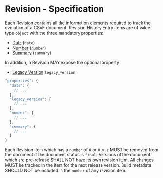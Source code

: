 # Revision - Specification

Each Revision contains all the information elements required to track the evolution of a CSAF document.
Revision History Entry items are of value type `object` with the three mandatory properties:

* [Date](revision/date-spec.en.md) (`date`)
* [Number](revision/number-spec.en.md) (`number`)
* [Summary](revision/summary-spec.en.md) (`summary`)

In addition, a Revision MAY expose the optional property

* [Legacy Version](revision/legacy_version-spec.en.md) `legacy_version`

```javascript
"properties": {
  "date": {
    // ...
  },
  "legacy_version": {
    // ...
  },
  "number": {
    // ...
  },
  "summary": {
    // ...
  }
}
```

Each Revision item which has a `number` of `0` or `0.y.z` MUST be removed from the document if the document status is
`final`. Versions of the document which are pre-release SHALL NOT have its own revision item. All changes MUST be tracked in the item for the next release version. Build metadata SHOULD NOT be included in the `number` of any revision item.
